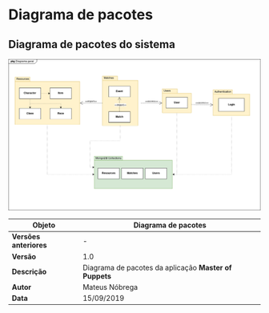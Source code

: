 # Diagrama de pacotes

## Diagrama de pacotes do sistema

![Diagrama de pacotes](../img/diagrama_pacotes/diagrama_de_pacotes.png)

|**Objeto**|**Diagrama de pacotes**|
|--|--|
|**Versões anteriores**| - |
|**Versão**| 1.0 |
| **Descrição** | Diagrama de pacotes da aplicação **Master of Puppets**|
| **Autor** | Mateus Nóbrega |
| **Data** | 15/09/2019 |
